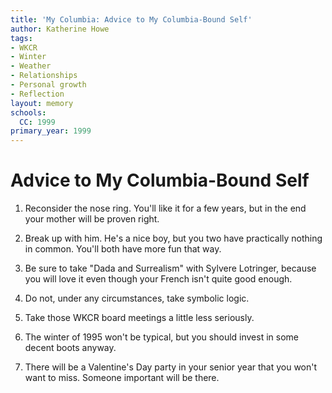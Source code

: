 ```yaml
---
title: 'My Columbia: Advice to My Columbia-Bound Self'
author: Katherine Howe
tags:
- WKCR
- Winter
- Weather
- Relationships
- Personal growth
- Reflection
layout: memory
schools:
  CC: 1999
primary_year: 1999
---
```

# Advice to My Columbia-Bound Self

1. Reconsider the nose ring. You'll like it for a few years, but in the end your mother will be proven right.

2. Break up with him. He's a nice boy, but you two have practically nothing in common. You'll both have more fun that way.

3. Be sure to take "Dada and Surrealism" with Sylvere Lotringer, because you will love it even though your French isn't quite good enough.

4. Do not, under any circumstances, take symbolic logic.

5. Take those WKCR board meetings a little less seriously.

6. The winter of 1995 won't be typical, but you should invest in some decent boots anyway.

7. There will be a Valentine's Day party in your senior year that you won't want to miss. Someone important will be there.
